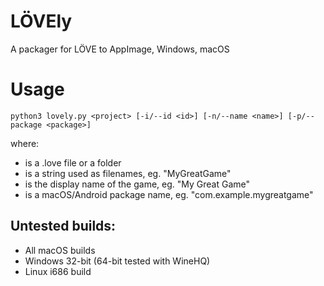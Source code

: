 # LÖVEly
A packager for LÖVE to AppImage, Windows, macOS

# Usage
```
python3 lovely.py <project> [-i/--id <id>] [-n/--name <name>] [-p/--package <package>]
```

where:
- <project> is a .love file or a folder
- <id> is a string used as filenames, eg. "MyGreatGame"
- <name> is the display name of the game, eg. "My Great Game"
- <package> is a macOS/Android package name, eg. "com.example.mygreatgame"

## Untested builds:
- All macOS builds
- Windows 32-bit (64-bit tested with WineHQ)
- Linux i686 build
